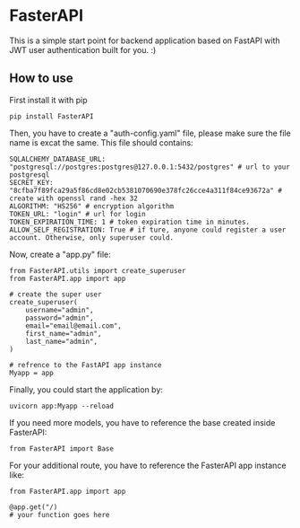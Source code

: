 # FasterAPI

This is a simple start point for backend application based on FastAPI with JWT user authentication built for you. :)

## How to use

First install it with pip

```[python]
pip install FasterAPI
```
Then, you have to create a "auth-config.yaml" file, please make sure the file name is excat the same. This file should contains:
```
SQLALCHEMY_DATABASE_URL: "postgresql://postgres:postgres@127.0.0.1:5432/postgres" # url to your postgresql
SECRET_KEY: "8cfba7f89fca29a5f86cd8e02cb5381070690e378fc26cce4a311f84ce93672a" # create with openssl rand -hex 32
ALGORITHM: "HS256" # encryption algorithm
TOKEN_URL: "login" # url for login
TOKEN_EXPIRATION_TIME: 1 # token expiration time in minutes.
ALLOW_SELF_REGISTRATION: True # if ture, anyone could register a user account. Otherwise, only superuser could.
```
Now, create a "app.py" file:
```
from FasterAPI.utils import create_superuser
from FasterAPI.app import app

# create the super user
create_superuser(
    username="admin",
    password="admin",
    email="email@email.com",
    first_name="admin",
    last_name="admin",
)

# refrence to the FastAPI app instance
Myapp = app
```
Finally, you could start the application by:
```
uvicorn app:Myapp --reload
```
If you need more models, you have to reference the base created inside FasterAPI:
```
from FasterAPI import Base
```
For your additional route, you have to reference the FasterAPI app instance like:
```
from FasterAPI.app import app

@app.get("/)
# your function goes here
```